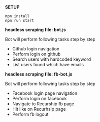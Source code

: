 **SETUP**
```
npm install
npm run start 
```

**headless scraping file: bot.js**

Bot will perform following tasks step by step 
    
- Github login navigation
- Perform login on github
- Search users with hardcoded keyword
- List users found which have emails


**headless scraping file: fb-bot.js**

Bot will perform following tasks step by step 
    
- Facebook login page navigation
- Perform login on facebook
- Navigate to Recurship fb page
- Hit like on Recurhsip page
- Perform fb logout